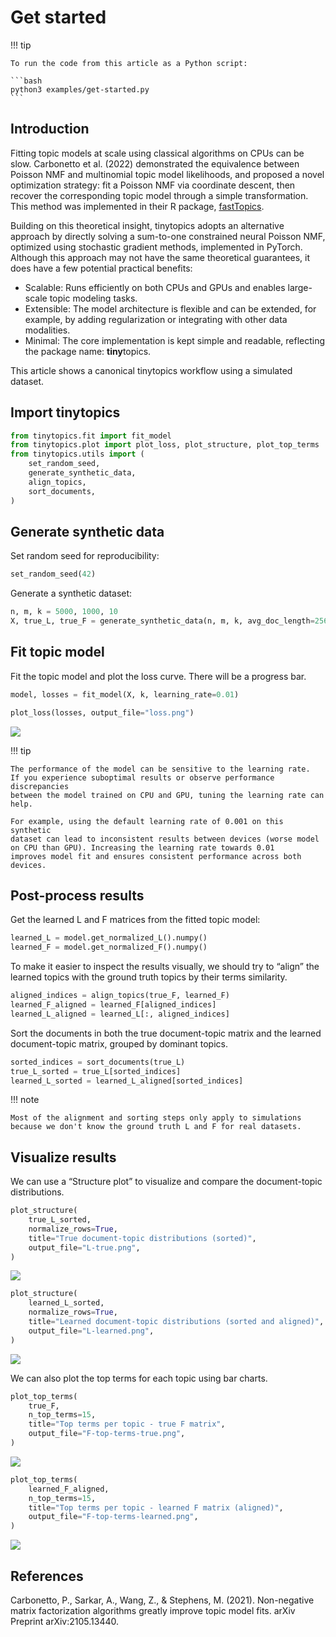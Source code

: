 # Get started


<!-- `.md` and `.py` files are generated from the `.qmd` file. Please edit that file. -->

!!! tip

    To run the code from this article as a Python script:

    ```bash
    python3 examples/get-started.py
    ```

## Introduction

Fitting topic models at scale using classical algorithms on CPUs can be
slow. Carbonetto et al. (2022) demonstrated the equivalence between
Poisson NMF and multinomial topic model likelihoods, and proposed a
novel optimization strategy: fit a Poisson NMF via coordinate descent,
then recover the corresponding topic model through a simple
transformation. This method was implemented in their R package,
[fastTopics](https://cran.r-project.org/package=fastTopics).

Building on this theoretical insight, tinytopics adopts an alternative
approach by directly solving a sum-to-one constrained neural Poisson
NMF, optimized using stochastic gradient methods, implemented in
PyTorch. Although this approach may not have the same theoretical
guarantees, it does have a few potential practical benefits:

- Scalable: Runs efficiently on both CPUs and GPUs and enables
  large-scale topic modeling tasks.
- Extensible: The model architecture is flexible and can be extended,
  for example, by adding regularization or integrating with other data
  modalities.
- Minimal: The core implementation is kept simple and readable,
  reflecting the package name: **tiny**topics.

This article shows a canonical tinytopics workflow using a simulated
dataset.

## Import tinytopics

``` python
from tinytopics.fit import fit_model
from tinytopics.plot import plot_loss, plot_structure, plot_top_terms
from tinytopics.utils import (
    set_random_seed,
    generate_synthetic_data,
    align_topics,
    sort_documents,
)
```

## Generate synthetic data

Set random seed for reproducibility:

``` python
set_random_seed(42)
```

Generate a synthetic dataset:

``` python
n, m, k = 5000, 1000, 10
X, true_L, true_F = generate_synthetic_data(n, m, k, avg_doc_length=256 * 256)
```

## Fit topic model

Fit the topic model and plot the loss curve. There will be a progress
bar.

``` python
model, losses = fit_model(X, k, learning_rate=0.01)

plot_loss(losses, output_file="loss.png")
```

![](images/loss.png)

!!! tip

    The performance of the model can be sensitive to the learning rate.
    If you experience suboptimal results or observe performance discrepancies
    between the model trained on CPU and GPU, tuning the learning rate can help.

    For example, using the default learning rate of 0.001 on this synthetic
    dataset can lead to inconsistent results between devices (worse model
    on CPU than GPU). Increasing the learning rate towards 0.01
    improves model fit and ensures consistent performance across both devices.

## Post-process results

Get the learned L and F matrices from the fitted topic model:

``` python
learned_L = model.get_normalized_L().numpy()
learned_F = model.get_normalized_F().numpy()
```

To make it easier to inspect the results visually, we should try to
“align” the learned topics with the ground truth topics by their terms
similarity.

``` python
aligned_indices = align_topics(true_F, learned_F)
learned_F_aligned = learned_F[aligned_indices]
learned_L_aligned = learned_L[:, aligned_indices]
```

Sort the documents in both the true document-topic matrix and the
learned document-topic matrix, grouped by dominant topics.

``` python
sorted_indices = sort_documents(true_L)
true_L_sorted = true_L[sorted_indices]
learned_L_sorted = learned_L_aligned[sorted_indices]
```

!!! note

    Most of the alignment and sorting steps only apply to simulations
    because we don't know the ground truth L and F for real datasets.

## Visualize results

We can use a “Structure plot” to visualize and compare the
document-topic distributions.

``` python
plot_structure(
    true_L_sorted,
    normalize_rows=True,
    title="True document-topic distributions (sorted)",
    output_file="L-true.png",
)
```

![](images/L-true.png)

``` python
plot_structure(
    learned_L_sorted,
    normalize_rows=True,
    title="Learned document-topic distributions (sorted and aligned)",
    output_file="L-learned.png",
)
```

![](images/L-learned.png)

We can also plot the top terms for each topic using bar charts.

``` python
plot_top_terms(
    true_F,
    n_top_terms=15,
    title="Top terms per topic - true F matrix",
    output_file="F-top-terms-true.png",
)
```

![](images/F-top-terms-true.png)

``` python
plot_top_terms(
    learned_F_aligned,
    n_top_terms=15,
    title="Top terms per topic - learned F matrix (aligned)",
    output_file="F-top-terms-learned.png",
)
```

![](images/F-top-terms-learned.png)

## References

Carbonetto, P., Sarkar, A., Wang, Z., & Stephens, M. (2021).
Non-negative matrix factorization algorithms greatly improve topic model
fits. arXiv Preprint arXiv:2105.13440.

